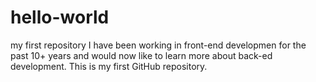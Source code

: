 # hello-world
my first repository
I have been working in front-end developmen for the past 10+ years and would now like to learn more about back-ed development. This is my first GitHub repository.
